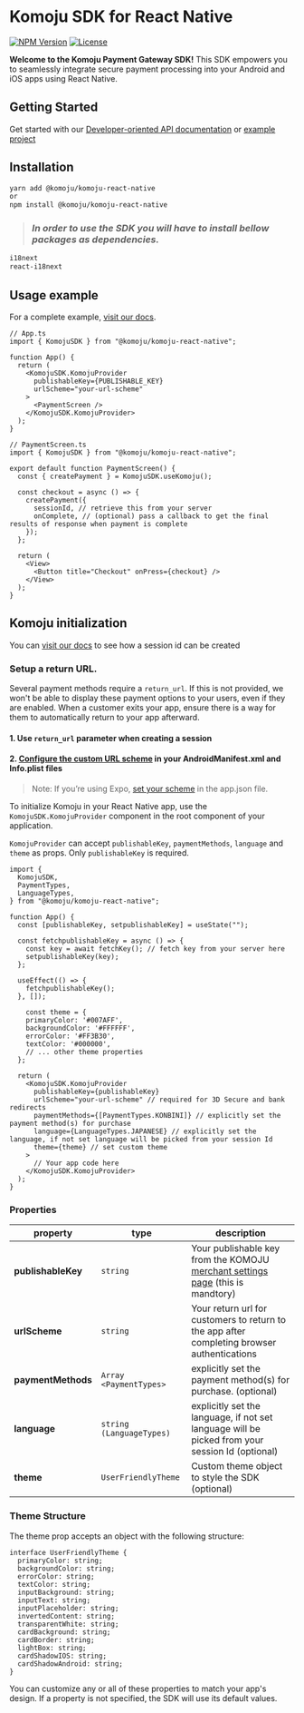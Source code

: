 # Komoju SDK for React Native

[![NPM Version](https://img.shields.io/npm/v/%40komoju%2Fkomoju-react-native)](https://www.npmjs.com/package/@komoju/komoju-react-native)
[![License](https://img.shields.io/npm/l/%40komoju%2Fkomoju-react-native)](https://www.npmjs.com/package/@komoju/komoju-react-native)

**Welcome to the Komoju Payment Gateway SDK!** This SDK empowers you to seamlessly integrate secure payment processing into your Android and iOS apps using React Native.

## Getting Started

Get started with our
[Developer-oriented API documentation](https://doc.komoju.com/) or [example project](https://github.com/degica/mobile-sdk_react-native/tree/main/example)

## Installation

```sh
yarn add @komoju/komoju-react-native
or
npm install @komoju/komoju-react-native
```

> ### _In order to use the SDK you will have to install bellow packages as dependencies._

```sh
i18next
react-i18next
```

## Usage example

For a complete example, [visit our docs](https://doc.komoju.com/docs/react-native).

```tsx
// App.ts
import { KomojuSDK } from "@komoju/komoju-react-native";

function App() {
  return (
    <KomojuSDK.KomojuProvider
      publishableKey={PUBLISHABLE_KEY}
      urlScheme="your-url-scheme"
    >
      <PaymentScreen />
    </KomojuSDK.KomojuProvider>
  );
}

// PaymentScreen.ts
import { KomojuSDK } from "@komoju/komoju-react-native";

export default function PaymentScreen() {
  const { createPayment } = KomojuSDK.useKomoju();

  const checkout = async () => {
    createPayment({
      sessionId, // retrieve this from your server
      onComplete, // (optional) pass a callback to get the final results of response when payment is complete
    });
  };

  return (
    <View>
      <Button title="Checkout" onPress={checkout} />
    </View>
  );
}
```

## Komoju initialization

You can [visit our docs](https://doc.komoju.com/reference/createsession) to see how a session id can be created

### Setup a return URL.

Several payment methods require a `return_url`. If this is not provided, we won't be able to display these payment options to your users, even if they are enabled. When a customer exits your app, ensure there is a way for them to automatically return to your app afterward.

#### 1. Use `return_url` parameter when creating a session

#### 2. [Configure the custom URL scheme](https://reactnative.dev/docs/linking) in your AndroidManifest.xml and Info.plist files

> Note:
> If you’re using Expo, [set your scheme](https://docs.expo.dev/guides/linking/#in-a-standalone-app) in the app.json file.

To initialize Komoju in your React Native app, use the `KomojuSDK.KomojuProvider` component in the root component of your application.

`KomojuProvider` can accept `publishableKey`, `paymentMethods`, `language` and `theme` as props. Only `publishableKey` is required.

```tsx
import {
  KomojuSDK,
  PaymentTypes,
  LanguageTypes,
} from "@komoju/komoju-react-native";

function App() {
  const [publishableKey, setpublishableKey] = useState("");

  const fetchpublishableKey = async () => {
    const key = await fetchKey(); // fetch key from your server here
    setpublishableKey(key);
  };

  useEffect(() => {
    fetchpublishableKey();
  }, []);

    const theme = {
    primaryColor: '#007AFF',
    backgroundColor: '#FFFFFF',
    errorColor: '#FF3B30',
    textColor: '#000000',
    // ... other theme properties
  };

  return (
    <KomojuSDK.KomojuProvider
      publishableKey={publishableKey}
      urlScheme="your-url-scheme" // required for 3D Secure and bank redirects
      paymentMethods={[PaymentTypes.KONBINI]} // explicitly set the payment method(s) for purchase
      language={LanguageTypes.JAPANESE} // explicitly set the language, if not set language will be picked from your session Id
      theme={theme} // set custom theme
    >
      // Your app code here
    </KomojuSDK.KomojuProvider>
  );
}
```

### Properties

| property           | type                     | description                                                                                                   |
| ------------------ | ------------------------ | ------------------------------------------------------------------------------------------------------------- |
| **publishableKey** | `string`                 | Your publishable key from the KOMOJU [merchant settings page](https://komoju.com/sign_in/) (this is mandtory) |
| **urlScheme**      | `string`                 | Your return url for customers to return to the app after completing browser authentications                   |
| **paymentMethods** | `Array <PaymentTypes>`   | explicitly set the payment method(s) for purchase. (optional)                                                 |
| **language**       | `string (LanguageTypes)` | explicitly set the language, if not set language will be picked from your session Id (optional)               |
| **theme**       | `UserFriendlyTheme` | Custom theme object to style the SDK (optional)               |


### Theme Structure
The theme prop accepts an object with the following structure:

```tsx
interface UserFriendlyTheme {
  primaryColor: string;
  backgroundColor: string;
  errorColor: string;
  textColor: string;
  inputBackground: string;
  inputText: string;
  inputPlaceholder: string;
  invertedContent: string;
  transparentWhite: string;
  cardBackground: string;
  cardBorder: string;
  lightBox: string;
  cardShadowIOS: string;
  cardShadowAndroid: string;
}
```

You can customize any or all of these properties to match your app's design. If a property is not specified, the SDK will use its default values.